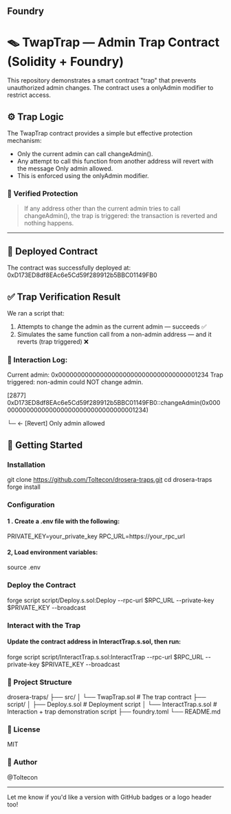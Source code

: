 ## Foundry

# 🪤 TwapTrap — Admin Trap Contract (Solidity + Foundry)

This repository demonstrates a smart contract "trap" that prevents unauthorized admin changes. The contract uses a onlyAdmin modifier to restrict access.

## ⚙️ Trap Logic

The TwapTrap contract provides a simple but effective protection mechanism:

- Only the current admin can call changeAdmin().
- Any attempt to call this function from another address will revert with the message Only admin allowed.
- This is enforced using the onlyAdmin modifier.

### 🔐 Verified Protection

> If any address other than the current admin tries to call changeAdmin(), the trap is triggered: the transaction is reverted and nothing happens.

---

## 📍 Deployed Contract

The contract was successfully deployed at:
0xD173ED8df8EAc6e5Cd59f289912b5BBC01149FB0

## ✅ Trap Verification Result

We ran a script that:

1. Attempts to change the admin as the current admin — succeeds ✅  
2. Simulates the same function call from a non-admin address — and it reverts (trap triggered) ❌

### 🧪 Interaction Log:

Current admin: 0x0000000000000000000000000000000000001234
Trap triggered: non-admin could NOT change admin.

[2877] 0xD173ED8df8EAc6e5Cd59f289912b5BBC01149FB0::changeAdmin(0x0000000000000000000000000000000000001234)

└─ ← [Revert] Only admin allowed


## 🚀 Getting Started

### Installation

git clone https://github.com/Toltecon/drosera-traps.git
cd drosera-traps
forge install


### Configuration
#### 1 . Create a .env file with the following:

PRIVATE_KEY=your_private_key
RPC_URL=https://your_rpc_url

#### 2, Load environment variables:
source .env

### Deploy the Contract

forge script script/Deploy.s.sol:Deploy --rpc-url $RPC_URL --private-key $PRIVATE_KEY --broadcast

### Interact with the Trap
#### Update the contract address in InteractTrap.s.sol, then run:
forge script script/InteractTrap.s.sol:InteractTrap --rpc-url $RPC_URL --private-key $PRIVATE_KEY --broadcast

### 📂 Project Structure

drosera-traps/
├── src/
│   └── TwapTrap.sol           # The trap contract
├── script/
│   ├── Deploy.s.sol           # Deployment script
│   └── InteractTrap.s.sol     # Interaction + trap demonstration script
├── foundry.toml
└── README.md

### 📜 License

MIT

### 🤝 Author
@Toltecon

---

Let me know if you'd like a version with GitHub badges or a logo header too!
